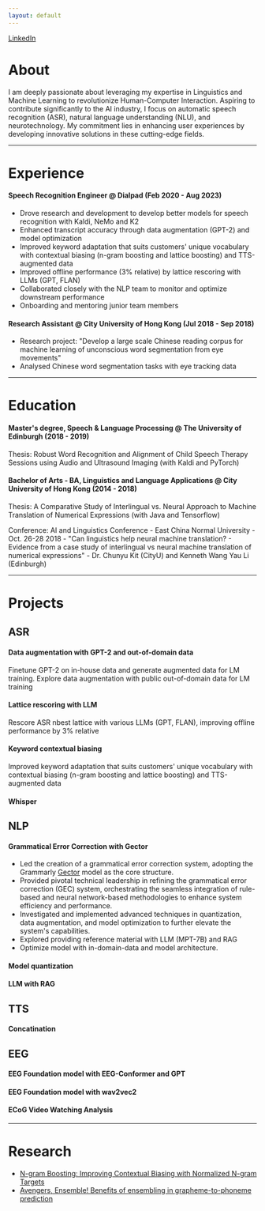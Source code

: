 ```yaml
---
layout: default
---
```


[LinkedIn](https://www.linkedin.com/in/wang-yau-li/)

# About

I am deeply passionate about leveraging my expertise in Linguistics and Machine Learning to revolutionize Human-Computer Interaction. Aspiring to contribute significantly to the AI industry, I focus on automatic speech recognition (ASR), natural language understanding (NLU), and neurotechnology. My commitment lies in enhancing user experiences by developing innovative solutions in these cutting-edge fields.

---

# Experience

#### Speech Recognition Engineer @ Dialpad (Feb 2020 - Aug 2023)

- Drove research and development to develop better models for speech recognition with Kaldi, NeMo and K2
- Enhanced transcript accuracy through data augmentation (GPT-2) and model optimization
- Improved keyword adaptation that suits customers' unique vocabulary with contextual biasing (n-gram boosting and lattice boosting) and TTS-augmented data
- Improved offline performance (3% relative) by lattice rescoring with LLMs (GPT, FLAN)
- Collaborated closely with the NLP team to monitor and optimize downstream performance
- Onboarding and mentoring junior team members

#### Research Assistant @ City University of Hong Kong (Jul 2018 - Sep 2018)

- Research project: "Develop a large scale Chinese reading corpus for machine learning of unconscious word segmentation from eye movements"
- Analysed Chinese word segmentation tasks with eye tracking data

---

# Education

#### Master's degree, Speech & Language Processing @ The University of Edinburgh (2018 - 2019)

Thesis: Robust Word Recognition and Alignment of Child Speech Therapy Sessions using Audio and Ultrasound Imaging (with Kaldi and PyTorch)

#### Bachelor of Arts - BA, Linguistics and Language Applications @ City University of Hong Kong (2014 - 2018)

Thesis: A Comparative Study of Interlingual vs. Neural Approach to Machine Translation of Numerical Expressions (with Java and Tensorflow)

Conference: AI and Linguistics Conference - East China Normal University - Oct. 26-28 2018 - "Can linguistics help neural machine translation? - Evidence from a case study of interlingual vs neural machine translation of numerical expressions" - Dr. Chunyu Kit (CityU) and Kenneth Wang Yau Li (Edinburgh)

---

# Projects

## ASR
#### Data augmentation with GPT-2 and out-of-domain data

Finetune GPT-2 on in-house data and generate augmented data for LM training. 
Explore data augmentation with public out-of-domain data for LM training

#### Lattice rescoring with LLM

Rescore ASR nbest lattice with various LLMs (GPT, FLAN), improving offline performance by 3% relative

#### Keyword contextual biasing

Improved keyword adaptation that suits customers' unique vocabulary with contextual biasing (n-gram boosting and lattice boosting) and TTS-augmented data

#### Whisper

## NLP

#### Grammatical Error Correction with Gector

- Led the creation of a grammatical error correction system, adopting the Grammarly [Gector](https://github.com/grammarly/gector) model as the core structure.
- Provided pivotal technical leadership in refining the grammatical error correction (GEC) system, orchestrating the seamless integration of rule-based and neural network-based methodologies to enhance system efficiency and performance.
- Investigated and implemented advanced techniques in quantization, data augmentation, and model optimization to further elevate the system's capabilities.
- Explored providing reference material with LLM (MPT-7B) and RAG
- Optimize model with in-domain-data and model architecture.

#### Model quantization

#### LLM with RAG


## TTS
#### Concatination

## EEG
#### EEG Foundation model with EEG-Conformer and GPT
#### EEG Foundation model with wav2vec2
#### ECoG Video Watching Analysis
---

# Research

- [N-gram Boosting: Improving Contextual Biasing with Normalized N-gram Targets](https://arxiv.org/abs/2308.02092)
- [Avengers, Ensemble! Benefits of ensembling in grapheme-to-phoneme prediction](https://aclanthology.org/2021.sigmorphon-1.16v2.pdf)

